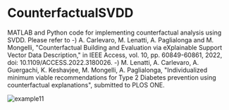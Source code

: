 # CounterfactualSVDD
MATLAB and Python code for implementing counterfactual analysis using SVDD.
Please refer to 
-) A. Carlevaro, M. Lenatti, A. Paglialonga and M. Mongelli, "Counterfactual Building and Evaluation via eXplainable Support Vector Data Description," in IEEE Access, vol. 10, pp. 60849-60861, 2022, doi: 10.1109/ACCESS.2022.3180026.
-) M. Lenatti, A. Carlevaro, A. Guergachi, K. Keshavjee, M. Mongelli, A. Paglialonga, "Individualized minimum viable recommendations for Type 2
Diabetes prevention using counterfactual explanations", submitted to PLOS ONE.






![example11](https://user-images.githubusercontent.com/99175531/173586503-5dec263d-a2bf-4806-a0d1-596599b5933a.png)


